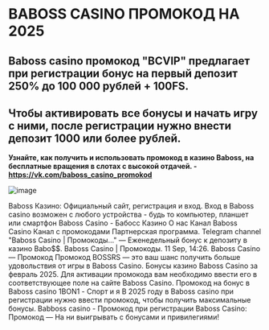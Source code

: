 # BABOSS CASINO ПРОМОКОД НА 2025

## Baboss casino промокод "BCVIP" предлагает при регистрации бонус на первый депозит 250% до 100 000 рублей + 100FS.

## Чтобы активировать все бонусы и начать игру с ними, после регистрации нужно внести депозит 1000 или более рублей.

**Узнайте, как получить и использовать промокод в казино Baboss, на бесплатные вращения в слотах с высокой отдачей. - https://vk.com/baboss_casino_promokod**


![image](https://github.com/user-attachments/assets/fb82f943-a0cc-4980-9e06-8df8461eb9a8)


Baboss Казино: Официальный сайт, регистрация и вход. Вход в Baboss casino возможен с любого устройства - будь то компьютер, планшет или смартфон Baboss Casino - Бабосс Казино О нас Канал Baboss Casino Канал с промокодами Партнерская программа. Telegram channel "Baboss Casino | Промокоды..." — Еженедельный бонус к депозиту в казино Babo$$. Baboss Casino | Промокоды. 11 Sep, 14:26. Baboss Casino — Промокод Промокод BOSSRS — это ваш шанс получить больше удовольствия от игры в Baboss Casino. Бонусы казино Baboss Casino за февраль 2025. Для активации промокода вам необходимо ввести его в соответствующее поле на сайте Baboss Casino. Промокод на бонус в Baboss casino 1BON1 - Спорт и я В 2025 году в Baboss casino при регистрации нужно ввести промокод, чтобы получить максимальные бонусы. Babboss casino - Промокод при регистрации Baboss Casino: Промокод — На ни выигрывать с бонусами и привилегиями!
